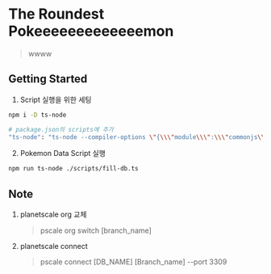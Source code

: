 # The Roundest Pokeeeeeeeeeeeeemon

> wwww

## Getting Started

1. Script 실행을 위한 세팅

```bash
npm i -D ts-node
```

```bash
# package.json의 scripts에 추가
"ts-node": "ts-node --compiler-options \"{\\\"module\\\":\\\"commonjs\\\"}\"",
```

2. Pokemon Data Script 실행

```bash
npm run ts-node ./scripts/fill-db.ts
```

## Note

1. planetscale org 교체

   > pscale org switch [branch_name]

2. planetscale connect
   > pscale connect [DB_NAME] [Branch_name] --port 3309
